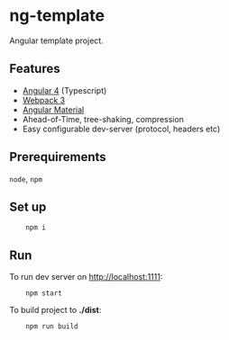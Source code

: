# ng-template

Angular template project.

## Features

- [Angular 4](https://angular.io/) (Typescript)
- [Webpack 3](https://webpack.js.org/)
- [Angular Material](https://material.angular.io/)
- Ahead-of-Time, tree-shaking, compression
- Easy configurable dev-server (protocol, headers etc)

## Prerequirements

`node`, `npm`

## Set up


```
    npm i
```

## Run

To run dev server on [http://localhost:1111](http://localhost:1111):

```
    npm start
```

To build project to **./dist**:

```
    npm run build
```